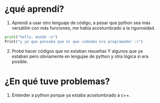 # ¿qué aprendí?

1. Aprendí a usar otro lenguaje de código, a pesar que python sea más versátilm con más funciones, me había acostumbrado a la rigurosidad.
```py
print("hello, mundo :v")
Print("y yo que pensaba que el que codeaba era programador :(")
```
2. Probé hacer códigos que no estaban resueltas Y algunos que ya estaban pero obviamente en lengujae de python y otra lógica si era posible.

# ¿En qué tuve problemas?

1. Entender a python porque ya estaba acostumbrado a c++.